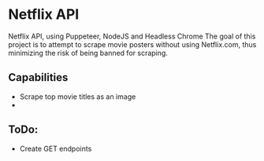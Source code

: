 # Netflix API
Netflix API, using Puppeteer, NodeJS and Headless Chrome
The goal of this project is to attempt to scrape movie posters without using Netflix.com, thus minimizing the risk of being banned for scraping.

## Capabilities
- Scrape top movie titles as an image
- 

## ToDo:
- Create GET endpoints